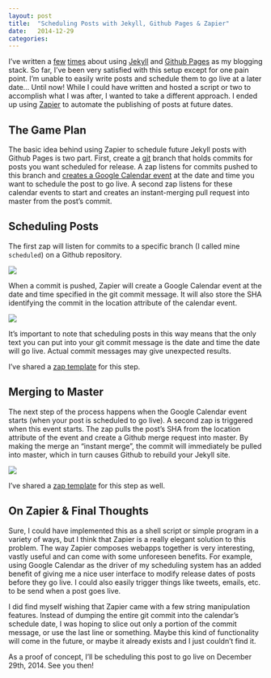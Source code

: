 ```yaml
---
layout: post
title:  "Scheduling Posts with Jekyll, Github Pages & Zapier"
date:   2014-12-29
categories:
---
```


I’ve written a [few](http://1pxsolidtomato.com/2014/08/27/prismjs-on-github-pages/) [times](http://1pxsolidtomato.com/2014/08/28/jekyll-less-gruntfile/) about using [Jekyll](http://jekyllrb.com/) and [Github Pages](https://pages.github.com/) as my blogging stack. So far, I’ve been very satisfied with this setup except for one pain point. I’m unable to easily write posts and schedule them to go live at a later date… Until now! While I could have written and hosted a script or two to accomplish what I was after, I wanted to take a different approach. I ended up using [Zapier](https://zapier.com/app/dashboard) to automate the publishing of posts at future dates.

## The Game Plan

The basic idea behind using Zapier to schedule future Jekyll posts with Github Pages is two part. First, create a [git](http://git-scm.com/) branch that holds commits for posts you want scheduled for release. A zap listens for commits pushed to this branch and [creates a Google Calendar event](https://zapier.com/help/advanced-tips/#delaying-zaps-with-google-calendar) at the date and time you want to schedule the post to go live. A second zap listens for these calendar events to start and creates an instant-merging pull request into master from the post’s commit.

## Scheduling Posts

The first zap will listen for commits to a specific branch (I called mine <code class="language-*">scheduled</code>) on a Github repository.

<img style="max-width: 100%" src="http://i.imgur.com/dqZWD8e.png">

When a commit is pushed, Zapier will create a Google Calendar event at the date and time specified in the git commit message. It will also store the SHA identifying the commit in the location attribute of the calendar event.

<img style="max-width: 100%" src="http://i.imgur.com/zRaXWkT.png">

It’s important to note that scheduling posts in this way means that the only text you can put into your git commit message is the date and time the date will go live. Actual commit messages may give unexpected results.

I’ve shared a [zap template](http://zpr.io/qdZv) for this step.

## Merging to Master

The next step of the process happens when the Google Calendar event starts (when your post is scheduled to go live). A second zap is triggered when this event starts. The zap pulls the post’s SHA from the location attribute of the event and create a Github merge request into master. By making the merge an “instant merge”, the commit will immediately be pulled into master, which in turn causes Github to rebuild your Jekyll site.

<img style="max-width: 100%" src="http://i.imgur.com/xno7K7h.png">

I’ve shared a [zap template](http://zpr.io/qdj6) for this step as well.

## On Zapier & Final Thoughts

Sure, I could have implemented this as a shell script or simple program in a variety of ways, but I think that Zapier is a really elegant solution to this problem. The way Zapier composes webapps together is very interesting, vastly useful and can come with some unforeseen benefits. For example, using Google Calendar as the driver of my scheduling system has an added benefit of giving me a nice user interface to modify release dates of posts before they go live. I could also easily trigger things like tweets, emails, etc. to be send when a post goes live.

I did find myself wishing that Zapier came with a few string manipulation features. Instead of dumping the entire git commit into the calendar’s schedule date, I was hoping to slice out only a portion of the commit message, or use the last line or something. Maybe this kind of functionality will come in the future, or maybe it already exists and I just couldn’t find it.

As a proof of concept, I’ll be scheduling this post to go live on December 29th, 2014. See you then!
